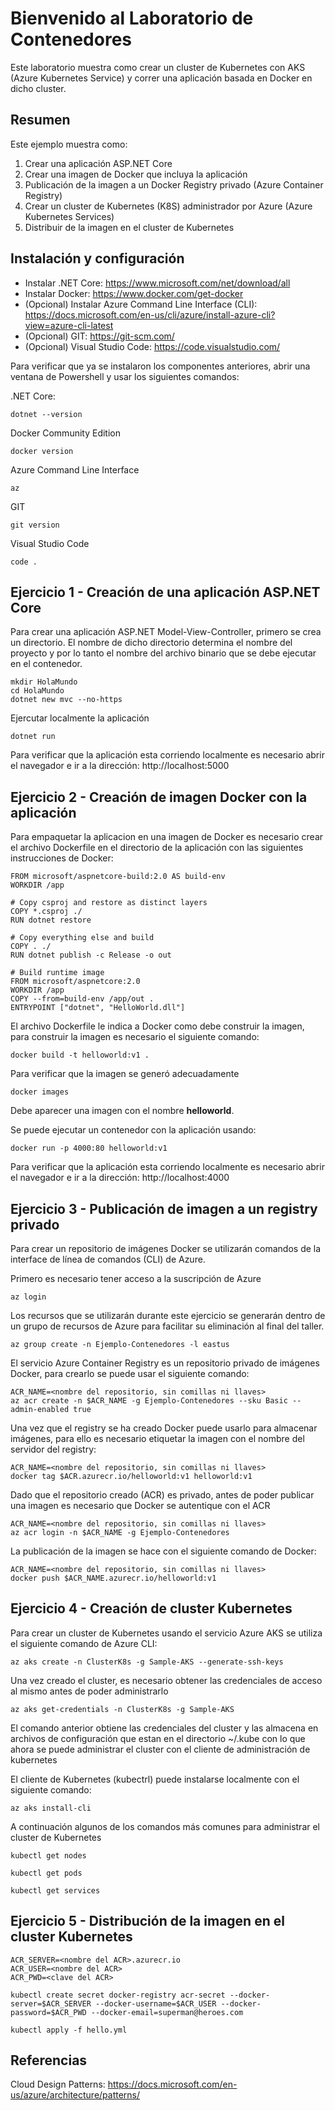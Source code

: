 # Bienvenido al Laboratorio de Contenedores

Este laboratorio muestra como crear un cluster de Kubernetes con AKS (Azure Kubernetes Service) y correr una aplicación basada en Docker en dicho cluster. 
 

## Resumen 

Este ejemplo muestra como:

1. Crear una aplicación ASP.NET Core
2. Crear una imagen de Docker que incluya la aplicación
3. Publicación de la imagen a un Docker Registry privado (Azure Container Registry)
4. Crear un cluster de Kubernetes (K8S) administrador por Azure (Azure Kubernetes Services)
5. Distribuir de la imagen en el cluster de Kubernetes

## Instalación y configuración

* Instalar .NET Core: https://www.microsoft.com/net/download/all
* Instalar Docker: https://www.docker.com/get-docker
* (Opcional) Instalar Azure Command Line Interface (CLI): https://docs.microsoft.com/en-us/cli/azure/install-azure-cli?view=azure-cli-latest
* (Opcional) GIT: https://git-scm.com/
* (Opcional) Visual Studio Code: https://code.visualstudio.com/


Para verificar que ya se instalaron los componentes anteriores, abrir una ventana de Powershell y usar los siguientes comandos:

.NET Core:
```
dotnet --version
```

Docker Community Edition
```
docker version
```

Azure Command Line Interface
```
az
```
 
GIT
```
git version
```

Visual Studio Code
``` 
code .
```


## Ejercicio 1 - Creación de una aplicación ASP.NET Core



Para crear una aplicación ASP.NET Model-View-Controller, primero se crea un directorio. El nombre de dicho directorio determina el nombre del proyecto y por lo tanto el nombre del archivo binario que se debe ejecutar en el contenedor. 

```
mkdir HolaMundo
cd HolaMundo
dotnet new mvc --no-https
```



Ejercutar localmente la aplicación

```
dotnet run
```

Para verificar que la aplicación esta corriendo localmente es necesario abrir el navegador e ir a la dirección: http://localhost:5000

## Ejercicio 2 - Creación de imagen Docker con la aplicación

Para empaquetar la aplicacion en una imagen de Docker es necesario crear el archivo Dockerfile en el directorio de la aplicación con las siguientes instrucciones de Docker:

```
FROM microsoft/aspnetcore-build:2.0 AS build-env
WORKDIR /app

# Copy csproj and restore as distinct layers
COPY *.csproj ./
RUN dotnet restore

# Copy everything else and build
COPY . ./
RUN dotnet publish -c Release -o out

# Build runtime image
FROM microsoft/aspnetcore:2.0
WORKDIR /app
COPY --from=build-env /app/out .
ENTRYPOINT ["dotnet", "HelloWorld.dll"]
```

El archivo Dockerfile le indica a Docker como debe construir la imagen, para construir la imagen es necesario el siguiente comando:

```
docker build -t helloworld:v1 . 
```

Para verificar que la imagen se generó adecuadamente 

```
docker images
```

Debe aparecer una imagen con el nombre **helloworld**.

Se puede ejecutar un contenedor con la aplicación usando:

```
docker run -p 4000:80 helloworld:v1
```

Para verificar que la aplicación esta corriendo localmente es necesario abrir el navegador e ir a la dirección: http://localhost:4000



## Ejercicio 3 - Publicación de imagen a un registry privado

Para crear un repositorio de imágenes Docker se utilizarán comandos de la interface de línea de comandos (CLI) de Azure.

Primero es necesario tener acceso a la suscripción de Azure

```
az login
```

Los recursos que se utilizarán durante este ejercicio se generarán dentro de un grupo de recursos de Azure para facilitar su eliminación al final del taller.

```
az group create -n Ejemplo-Contenedores -l eastus
```

El servicio Azure Container Registry es un repositorio privado de imágenes Docker, para crearlo se puede usar el siguiente comando:

```
ACR_NAME=<nombre del repositorio, sin comillas ni llaves>
az acr create -n $ACR_NAME -g Ejemplo-Contenedores --sku Basic --admin-enabled true
```

Una vez que el registry se ha creado Docker puede usarlo para almacenar imágenes, para ello es necesario etiquetar la imagen con el nombre del servidor del registry:

```
ACR_NAME=<nombre del repositorio, sin comillas ni llaves>
docker tag $ACR.azurecr.io/helloworld:v1 helloworld:v1 
```

Dado que el repositorio creado (ACR) es privado, antes de poder publicar una imagen es necesario que Docker se autentique con el ACR

```
ACR_NAME=<nombre del repositorio, sin comillas ni llaves>
az acr login -n $ACR_NAME -g Ejemplo-Contenedores
``` 

La publicación de la imagen se hace con el siguiente comando de Docker:

```
ACR_NAME=<nombre del repositorio, sin comillas ni llaves>
docker push $ACR_NAME.azurecr.io/helloworld:v1 
```


## Ejercicio 4 - Creación de cluster Kubernetes

Para crear un cluster de Kubernetes usando el servicio Azure AKS se utiliza el siguiente comando de Azure CLI:

```
az aks create -n ClusterK8s -g Sample-AKS --generate-ssh-keys
```

Una vez creado el cluster, es necesario obtener las credenciales de acceso al mismo antes de poder administrarlo

```
az aks get-credentials -n ClusterK8s -g Sample-AKS
```

El comando anterior obtiene las credenciales del cluster y las almacena en archivos de configuración que estan en el directorio ~/.kube con lo que ahora se puede administrar el cluster con el cliente de administración de kubernetes

El cliente de Kubernetes (kubectrl) puede instalarse localmente con el siguiente comando:

```
az aks install-cli 
```

A continuación algunos de los comandos más comunes para administrar el cluster de Kubernetes

```
kubectl get nodes
```

```
kubectl get pods
```

```
kubectl get services
```


## Ejercicio 5 - Distribución de la imagen en el cluster Kubernetes

```
ACR_SERVER=<nombre del ACR>.azurecr.io
ACR_USER=<nombre del ACR>
ACR_PWD=<clave del ACR>

kubectl create secret docker-registry acr-secret --docker-server=$ACR_SERVER --docker-username=$ACR_USER --docker-password=$ACR_PWD --docker-email=superman@heroes.com

```



```
kubectl apply -f hello.yml 

```

## Referencias

Cloud Design Patterns: https://docs.microsoft.com/en-us/azure/architecture/patterns/



